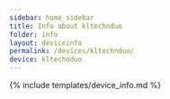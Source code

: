 ```yaml
---
sidebar: home_sidebar
title: Info about kltechnduo
folder: info
layout: deviceinfo
permalink: /devices/kltechnduo/
device: kltechnduo
---
```

{% include templates/device_info.md %}
